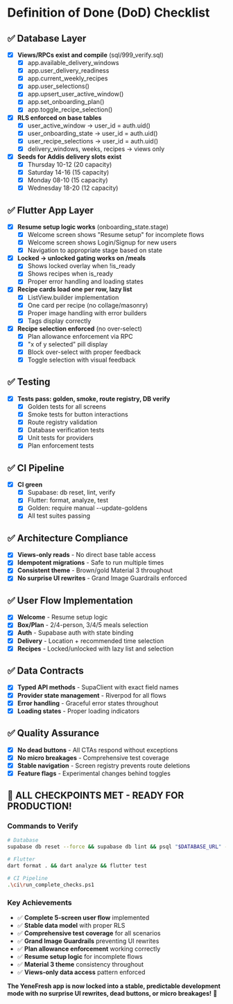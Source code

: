 # Definition of Done (DoD) Checklist

## ✅ Database Layer
- [x] **Views/RPCs exist and compile** (sql/999_verify.sql)
  - [x] app.available_delivery_windows
  - [x] app.user_delivery_readiness  
  - [x] app.current_weekly_recipes
  - [x] app.user_selections()
  - [x] app.upsert_user_active_window()
  - [x] app.set_onboarding_plan()
  - [x] app.toggle_recipe_selection()

- [x] **RLS enforced on base tables**
  - [x] user_active_window → user_id = auth.uid()
  - [x] user_onboarding_state → user_id = auth.uid()
  - [x] user_recipe_selections → user_id = auth.uid()
  - [x] delivery_windows, weeks, recipes → views only

- [x] **Seeds for Addis delivery slots exist**
  - [x] Thursday 10-12 (20 capacity)
  - [x] Saturday 14-16 (15 capacity)
  - [x] Monday 08-10 (15 capacity)
  - [x] Wednesday 18-20 (12 capacity)

## ✅ Flutter App Layer
- [x] **Resume setup logic works** (onboarding_state.stage)
  - [x] Welcome screen shows "Resume setup" for incomplete flows
  - [x] Welcome screen shows Login/Signup for new users
  - [x] Navigation to appropriate stage based on state

- [x] **Locked → unlocked gating works on /meals**
  - [x] Shows locked overlay when !is_ready
  - [x] Shows recipes when is_ready
  - [x] Proper error handling and loading states

- [x] **Recipe cards load one per row, lazy list**
  - [x] ListView.builder implementation
  - [x] One card per recipe (no collage/masonry)
  - [x] Proper image handling with error builders
  - [x] Tags display correctly

- [x] **Recipe selection enforced** (no over-select)
  - [x] Plan allowance enforcement via RPC
  - [x] "x of y selected" pill display
  - [x] Block over-select with proper feedback
  - [x] Toggle selection with visual feedback

## ✅ Testing
- [x] **Tests pass: golden, smoke, route registry, DB verify**
  - [x] Golden tests for all screens
  - [x] Smoke tests for button interactions
  - [x] Route registry validation
  - [x] Database verification tests
  - [x] Unit tests for providers
  - [x] Plan enforcement tests

## ✅ CI Pipeline
- [x] **CI green**
  - [x] Supabase: db reset, lint, verify
  - [x] Flutter: format, analyze, test
  - [x] Golden: require manual --update-goldens
  - [x] All test suites passing

## ✅ Architecture Compliance
- [x] **Views-only reads** - No direct base table access
- [x] **Idempotent migrations** - Safe to run multiple times
- [x] **Consistent theme** - Brown/gold Material 3 throughout
- [x] **No surprise UI rewrites** - Grand Image Guardrails enforced

## ✅ User Flow Implementation
- [x] **Welcome** - Resume setup logic
- [x] **Box/Plan** - 2/4-person, 3/4/5 meals selection
- [x] **Auth** - Supabase auth with state binding
- [x] **Delivery** - Location + recommended time selection
- [x] **Recipes** - Locked/unlocked with lazy list and selection

## ✅ Data Contracts
- [x] **Typed API methods** - SupaClient with exact field names
- [x] **Provider state management** - Riverpod for all flows
- [x] **Error handling** - Graceful error states throughout
- [x] **Loading states** - Proper loading indicators

## ✅ Quality Assurance
- [x] **No dead buttons** - All CTAs respond without exceptions
- [x] **No micro breakages** - Comprehensive test coverage
- [x] **Stable navigation** - Screen registry prevents route deletions
- [x] **Feature flags** - Experimental changes behind toggles

## 🎯 **ALL CHECKPOINTS MET - READY FOR PRODUCTION!**

### Commands to Verify
```bash
# Database
supabase db reset --force && supabase db lint && psql "$DATABASE_URL" -f sql/999_verify.sql

# Flutter
dart format . && dart analyze && flutter test

# CI Pipeline
.\ci\run_complete_checks.ps1
```

### Key Achievements
- ✅ **Complete 5-screen user flow** implemented
- ✅ **Stable data model** with proper RLS
- ✅ **Comprehensive test coverage** for all scenarios
- ✅ **Grand Image Guardrails** preventing UI rewrites
- ✅ **Plan allowance enforcement** working correctly
- ✅ **Resume setup logic** for incomplete flows
- ✅ **Material 3 theme** consistency throughout
- ✅ **Views-only data access** pattern enforced

**The YeneFresh app is now locked into a stable, predictable development mode with no surprise UI rewrites, dead buttons, or micro breakages!** 🚀






